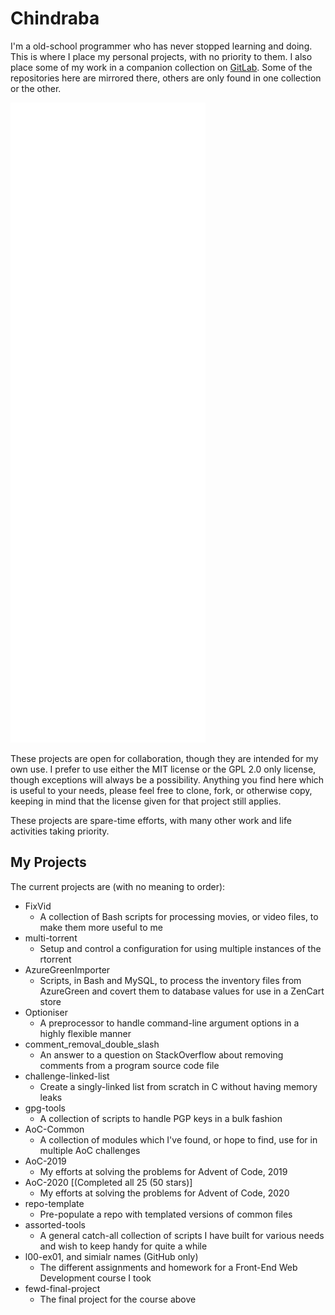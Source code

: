 # Chindraba

I'm a old-school programmer who has never stopped learning and doing. This is where I place my personal projects, with no priority to them. I also place some of my work in a companion collection on [GitLab](https://www.gitlab.com/Chindraba). Some of the repositories here are mirrored there, others are only found in one collection or the other.

![Metrics](https://github.com/chindraba-work/chindraba-work/blob/master/github-metrics.svg)

These projects are open for collaboration, though they are intended for my own use. I prefer to use either the MIT license or the GPL 2.0 only license, though exceptions will always be a possibility. Anything you find here which is useful to your needs, please feel free to clone, fork, or otherwise copy, keeping in mind that the license given for that project still applies.

These projects are spare-time efforts, with many other work and life activities taking priority.

## My Projects

The current projects are (with no meaning to order):

- FixVid
  - A collection of Bash scripts for processing movies, or video files, to make them more useful to me
- multi-torrent
  - Setup and control a configuration for using multiple instances of the rtorrent
- AzureGreenImporter
  - Scripts, in Bash and MySQL, to process the inventory files from AzureGreen and covert them to database values for use in a ZenCart store
- Optioniser
  - A preprocessor to handle command-line argument options in a highly flexible manner
- comment_removal_double_slash
  - An answer to a question on StackOverflow about removing comments from a program source code file
- challenge-linked-list
  - Create a singly-linked list from scratch in C without having memory leaks
- gpg-tools
  - A collection of scripts to handle PGP keys in a bulk fashion
- AoC-Common
  - A collection of modules which I've found, or hope to find, use for in multiple AoC challenges
- AoC-2019
  - My efforts at solving the problems for Advent of Code, 2019
- AoC-2020 [(Completed all 25 (50 stars)]
  - My efforts at solving the problems for Advent of Code, 2020
- repo-template
  - Pre-populate a repo with templated versions of common files
- assorted-tools
  - A general catch-all collection of scripts I have built for various needs and wish to keep handy for quite a while
- l00-ex01, and simialr names (GitHub only)
  - The different assignments and homework for a Front-End Web Development course I took
- fewd-final-project
  - The final project for the course above
<!--
**chindraba-work/chindraba-work** is a ✨ _special_ ✨ repository because its `README.md` (this file) appears on your GitHub profile.

Here are some ideas to get you started:

- 🔭 I’m currently working on ...
- 🌱 I’m currently learning ...
- 👯 I’m looking to collaborate on ...
- 🤔 I’m looking for help with ...
- 💬 Ask me about ...
- 📫 How to reach me: ...
- 😄 Pronouns: ...
- ⚡ Fun fact: ...
-->
